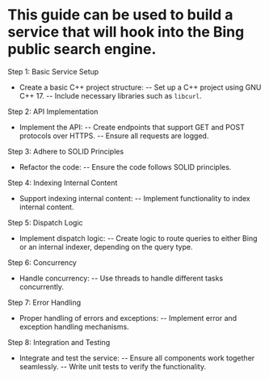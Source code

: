 <!--
This is a guide to build a service that will hook into the Bing public search engine.
-->

# This guide can be used to build a service that will hook into the Bing public search engine.

Step 1: Basic Service Setup
- Create a basic C++ project structure:
-- Set up a C++ project using GNU C++ 17.
-- Include necessary libraries such as `libcurl`.

Step 2: API Implementation
- Implement the API:
-- Create endpoints that support GET and POST protocols over HTTPS.
-- Ensure all requests are logged.

Step 3: Adhere to SOLID Principles
- Refactor the code:
-- Ensure the code follows SOLID principles.

Step 4: Indexing Internal Content
- Support indexing internal content:
-- Implement functionality to index internal content.

Step 5: Dispatch Logic
- Implement dispatch logic:
-- Create logic to route queries to either Bing or an internal indexer, depending on the query type.

Step 6: Concurrency
- Handle concurrency:
-- Use threads to handle different tasks concurrently.

Step 7: Error Handling
- Proper handling of errors and exceptions:
-- Implement error and exception handling mechanisms.

Step 8: Integration and Testing
- Integrate and test the service:
-- Ensure all components work together seamlessly.
-- Write unit tests to verify the functionality.